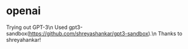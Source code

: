 # openai

Trying out GPT-3\n
Used gpt3-sandbox(https://github.com/shreyashankar/gpt3-sandbox).\n
Thanks to shreyahankar!
